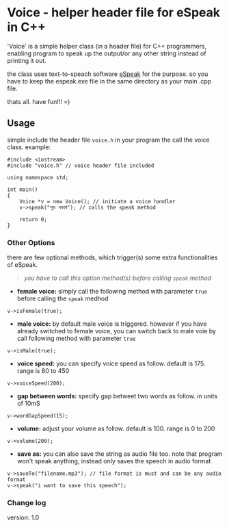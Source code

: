 Voice - helper header file for eSpeak in C++
=============================================

'Voice' is a simple helper class (in a header file) for C++ programmers, enabling program to speak up the output/or any other string instead of printing it out.

the class uses text-to-speach software [eSpeak](http://espeak.sourceforge.net/) for the purpose. so you have to keep the espeak.exe file in the same directory as your main .cpp file.

thats all. have fun!!! =)

Usage
------
simple include the header file `voice.h` in your program the call the voice class. example:

```
#include <iostream>
#include "voice.h" // voice header file included

using namespace std;

int main()
{
    Voice *v = new Voice(); // initiate a voice handler
	v->speak("শুভ নববর্ষ"); // calls the speak method

	return 0;
}
```

### Other Options
there are few optional methods, which trigger(s) some extra functionalities of eSpeak.
> *you have to call this option method(s) before calling `speak` method*

- **female voice:** simply call the following method with parameter `true` before calling the `speak` medhod
```
v->isFemale(true);
```
- **male voice:** by default male voice is triggered. however if you have already switched to female voice, you can switch back to male voie by call following method with parameter `true`
```
v->isMale(true);
```
- **voice speed:** you can specify voice speed as follow. default is 175. range is 80 to 450
```
v->voiceSpeed(200);
```
- **gap between words:** specify gap betweet two words as follow. in units of 10mS
```
v->wordGapSpeed(15);
```
- **volume:** adjust your volume as follow. default is 100. range is 0 to 200
```
v->volume(200);
```
- **save as:** you can also save the string as audio file too. note that program won't speak anything, instead only saves the speech in audio format
```
v->saveTo("filename.mp3"); // file format is must and can be any audio format
v->speak("i want to save this speech"); 
```

### Change log
version: 1.0